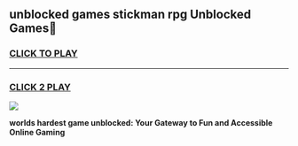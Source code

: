 
## unblocked games stickman rpg Unblocked Games👋
<h3>
<a href="https://premium.freeplayer.one?title=unblocked_games_stickman_rpg&ref=16F">CLICK TO PLAY</a></h3>
<hr>

<h3>
<a href="https://premium.freeplayer.one?title=unblocked_games_stickman_rpg&ref=16F">CLICK 2 PLAY</a>
  
</h3>

<a href="https://premium.freeplayer.one?title=unblocked_games_stickman_rpg&ref=16F/"><img src="https://clearcache.store/games.png"></a>


**worlds hardest game unblocked: Your Gateway to Fun and Accessible Online Gaming**
